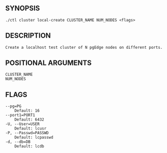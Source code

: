 ## SYNOPSIS
    ./ctl cluster local-create CLUSTER_NAME NUM_NODES <flags>
 
## DESCRIPTION
    Create a localhost test cluster of N pgEdge nodes on different ports.
 
## POSITIONAL ARGUMENTS
    CLUSTER_NAME
    NUM_NODES
 
## FLAGS
    --pg=PG
        Default: 16
    --port1=PORT1
        Default: 6432
    -U, --User=USER
        Default: lcusr
    -P, --Passwd=PASSWD
        Default: lcpasswd
    -d, --db=DB
        Default: lcdb
